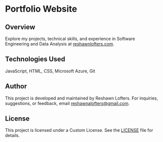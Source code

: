 # Portfolio Website

## Overview
Explore my projects, technical skills, and experience in Software Engineering and Data Analysis at [reshawnlofters.com](https://reshawnlofters.com).

## Technologies Used
JavaScript, HTML, CSS, Microsoft Azure, Git

## Author
This project is developed and maintained by Reshawn Lofters. For inquiries, suggestions, or feedback, email [reshawnalofters@gmail.com](mailto:reshawnalofters@gmail.com).

## License
This project is licensed under a Custom License. See the [LICENSE](./LICENSE) file for details.
